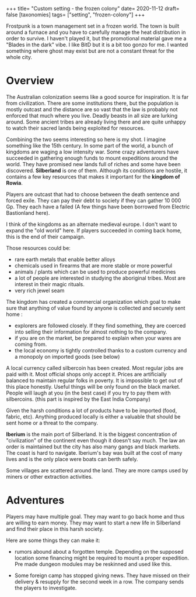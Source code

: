 +++
title= "Custom setting - the frozen colony"
date= 2020-11-12
draft= false
[taxonomies]
tags= ["setting", "frozen-colony"]
+++

Frostpunk is a town management set in a frozen world. The town is built around a
furnace and you have to carefully manage the heat distribution in order to
survive. I haven't played it, but the promotional material gave me a "Blades in
the dark" vibe. I like BitD but it is a bit too gonzo for me. I wanted something
where ghost may exist but are not a constant threat for the whole city.

<!-- more -->

# Overview

The Australian colonization seems like a good source for inspiration. It is far
from civilization. There are some institutions there, but the population is
mostly outcast and the distance are so vast that the law is probably not
enforced that much where you live. Deadly beasts in all size are lurking around.
Some ancient tribes are already living there and are quite unhappy to watch
their sacred lands being exploited for resources.

Combining the two seems interesting so here is my shot. I imagine something like
the 15th century. In some part of the world, a bunch of kingdoms are waging a
low intensity war. Some crazy adventurers have succeeded in gathering enough
funds to mount expeditions around the world. They have promised new lands full
of riches and some have been discovered. **Silberland** is one of them. Although
its conditions are hostile, it contains a few key resources that makes it
important for the **kingdom of Rowia**.

Players are outcast that had to choose between the death sentence and forced
exile. They can pay their debt to society if they can gather 10 000 Gp. They
each have a failed (A few things have been borrowed from Electric Bastionland
here).

I think of the kingdoms as an alternate medieval europe. I don't want to expand
the "old world" here. If players succeeded in coming back home, this is the end
of their campaign.

Those resources could be:
- rare earth metals that enable better alloys
- chemicals used in firearms that are more stable or more powerful
- animals / plants which can be used to produce powerful medicines
- a lot of people are interested in studying the aboriginal tribes. Most are
  interest in their magic rituals.
- very rich jewel seam

The kingdom has created a commercial organization which goal to make sure that
anything of value found by anyone is collected and securely sent home :
- explorers are followed closely. If they find something, they are coerced into
  selling their information for almost nothing to the company.
- if you are on the market, be prepared to explain when your wares
  are coming from.
- the local economy is tightly controlled thanks to a custom currency and a
  monopoly on imported goods (see below)

A local currency called silbercoin has been created. Most regular jobs are paid
with it. Most official shops only accept it. Prices are artificially balanced to
maintain regular folks in poverty. It is impossible to get out of this place
honestly. Useful things will be only found on the black market. People will
laugh at you (in the best case) if you try to pay them with silbercoins. (this
part is inspired by the East India Company)

Given the harsh conditions a lot of products have to be imported (food, fabric,
etc). Anything produced locally is either a valuable that should be sent home or
a threat to the company.

**Iberium** is the main port of Silberland. It is the biggest concentration of
"civilization" of the continent even though it doesn't say much. The law an
order is maintained but the city has also many gangs and black markets. The
coast is hard to navigate. Iberium's bay was built at the cost of many lives and
is the only place were boats can berth safely.

Some villages are scattered around the land. They are more camps used by miners
or other extraction activities.

# Adventures

Players may have multiple goal. They may want to go back home and thus are
willing to earn money. They may want to start a new life in Silberland and
find their place in this harsh society.

Here are some things they can make it:

- rumors abound about a forgotten temple. Depending on the supposed location some
  financing might be required to mount a proper expedition. Pre made dungeon
  modules may be reskinned and used like this.

- Some foreign camp has stopped giving news. They have missed on their delivery
  & resupply for the second week in a row. The company sends the players to
  investigate.